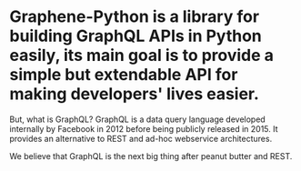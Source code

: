 # Graphene-Python is a library for building GraphQL APIs in Python easily, its main goal is to provide a simple but extendable API for making developers' lives easier.

But, what is GraphQL? GraphQL is a data query language developed internally by Facebook in 2012 before being publicly released in 2015. It provides an alternative to REST and ad-hoc webservice architectures.

We believe that GraphQL is the next big thing after peanut butter and REST.
 
